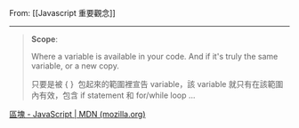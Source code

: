 From: [[Javascript 重要觀念]]

---

> **Scope**:
> 
> Where a variable is available in your code. And if it's truly the same variable, or a new copy.
> 
> 只要是被 { }  包起來的範圍裡宣告 variable，該 variable 就只有在該範圍內有效，包含 if statement 和 for/while loop …


[區塊 - JavaScript | MDN (mozilla.org)](https://developer.mozilla.org/zh-TW/docs/Web/JavaScript/Reference/Statements/block)
